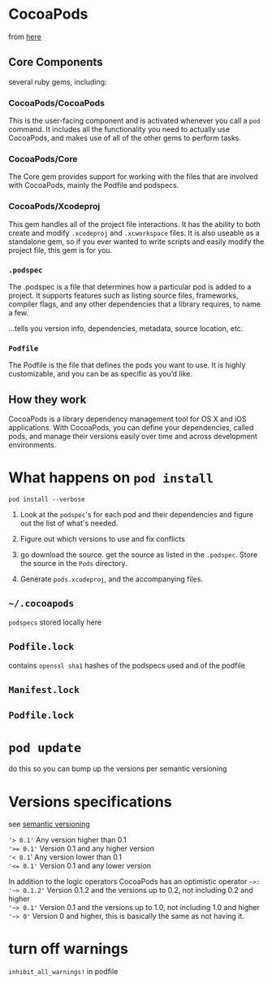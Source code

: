 # CocoaPods

from [here](https://www.objc.io/issues/6-build-tools/cocoapods-under-the-hood/)

## Core Components

several ruby gems, including:

### CocoaPods/CocoaPods

This is the user-facing component and is activated whenever you call a `pod` command. It includes all the functionality you need to actually use CocoaPods, and makes use of all of the other gems to perform tasks.

### CocoaPods/Core

The Core gem provides support for working with the files that are involved with CocoaPods, mainly the Podfile and podspecs.

### CocoaPods/Xcodeproj

This gem handles all of the project file interactions. It has the ability to both create and modify `.xcodeproj` and `.xcworkspace` files. It is also useable as a standalone gem, so if you ever wanted to write scripts and easily modify the project file, this gem is for you.

### `.podspec`

The .podspec is a file that determines how a particular pod is added to a project. It supports features such as listing source files, frameworks, compiler flags, and any other dependencies that a library requires, to name a few.

...tells you version info, dependencies, metadata, source location, etc.

### `Podfile`

The Podfile is the file that defines the pods you want to use. It is highly customizable, and you can be as specific as you’d like.

## How they work

CocoaPods is a library dependency management tool for OS X and iOS applications. With CocoaPods, you can define your dependencies, called pods, and manage their versions easily over time and across development environments.

# What happens on `pod install`

`pod install --verbose`

1. Look at the `podspec`'s  for each pod and their dependencies and figure out the list of what's needed.

2. Figure out which versions to use and fix conflicts

3. go download the source. get the source as listed in the `.podspec`. Store the source in the `Pods` directory.

4. Generate `pods.xcodeproj`, and the accompanying files.

## `~/.cocoapods`
`podspecs` stored locally here

## `Podfile.lock`
contains `openssl sha1` hashes of the podspecs used and of the podfile

## `Manifest.lock`

## `Podfile.lock`

# `pod update`
do this so you can bump up the versions per semantic versioning

# Versions specifications

see [semantic versioning](./semantic_versioning.md)

`'> 0.1'` Any version higher than 0.1  
`'>= 0.1'` Version 0.1 and any higher version  
`'< 0.1`' Any version lower than 0.1  
`'<= 0.1'` Version 0.1 and any lower version  

In addition to the logic operators CocoaPods has an optimistic operator `~>:`  
`'~> 0.1.2'` Version 0.1.2 and the versions up to 0.2, not including 0.2 and higher  
`'~> 0.1'` Version 0.1 and the versions up to 1.0, not including 1.0 and higher  
`'~> 0'` Version 0 and higher, this is basically the same as not having it.  

# turn off warnings
`inhibit_all_warnings!` in podfile

